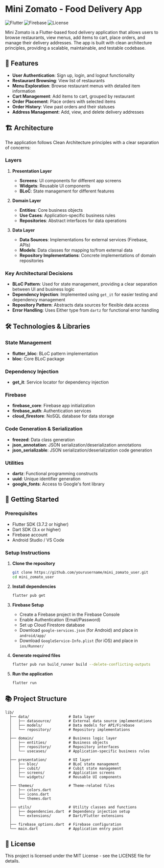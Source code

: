 # Mini Zomato - Food Delivery App

![Flutter](https://img.shields.io/badge/Flutter-3.x-blue)
![Firebase](https://img.shields.io/badge/Firebase-10.x-orange)
![License](https://img.shields.io/badge/License-MIT-green)

Mini Zomato is a Flutter-based food delivery application that allows users to browse restaurants, view menus, add items to cart, place orders, and manage their delivery addresses. The app is built with clean architecture principles, providing a scalable, maintainable, and testable codebase.

## 📱 Features

- **User Authentication**: Sign up, login, and logout functionality
- **Restaurant Browsing**: View list of restaurants
- **Menu Exploration**: Browse restaurant menus with detailed item information
- **Cart Management**: Add items to cart, grouped by restaurant
- **Order Placement**: Place orders with selected items
- **Order History**: View past orders and their statuses
- **Address Management**: Add, view, and delete delivery addresses

## 🏗️ Architecture

The application follows Clean Architecture principles with a clear separation of concerns:

### Layers

1. **Presentation Layer**
   - **Screens**: UI components for different app screens
   - **Widgets**: Reusable UI components
   - **BLoC**: State management for different features

2. **Domain Layer**
   - **Entities**: Core business objects
   - **Use Cases**: Application-specific business rules
   - **Repositories**: Abstract interfaces for data operations

3. **Data Layer**
   - **Data Sources**: Implementations for external services (Firebase, APIs)
   - **Models**: Data classes for mapping to/from external data
   - **Repository Implementations**: Concrete implementations of domain repositories

### Key Architectural Decisions

- **BLoC Pattern**: Used for state management, providing a clear separation between UI and business logic
- **Dependency Injection**: Implemented using `get_it` for easier testing and dependency management
- **Repository Pattern**: Abstracts data sources for flexible data access
- **Error Handling**: Uses Either type from `dartz` for functional error handling

## 🛠️ Technologies & Libraries

### State Management
- **flutter_bloc**: BLoC pattern implementation
- **bloc**: Core BLoC package

### Dependency Injection
- **get_it**: Service locator for dependency injection


### Firebase
- **firebase_core**: Firebase app initialization
- **firebase_auth**: Authentication services
- **cloud_firestore**: NoSQL database for data storage

### Code Generation & Serialization
- **freezed**: Data class generation
- **json_annotation**: JSON serialization/deserialization annotations
- **json_serializable**: JSON serialization/deserialization code generation

### Utilities
- **dartz**: Functional programming constructs
- **uuid**: Unique identifier generation
- **google_fonts**: Access to Google's font library

## 🚀 Getting Started

### Prerequisites
- Flutter SDK (3.7.2 or higher)
- Dart SDK (3.x or higher)
- Firebase account
- Android Studio / VS Code

### Setup Instructions

1. **Clone the repository**
   ```bash
   git clone https://github.com/yourusername/mini_zomato_user.git
   cd mini_zomato_user
   ```

2. **Install dependencies**
   ```bash
   flutter pub get
   ```

3. **Firebase Setup**
   - Create a Firebase project in the Firebase Console
   - Enable Authentication (Email/Password)
   - Set up Cloud Firestore database
   - Download `google-services.json` (for Android) and place in `android/app/`
   - Download `GoogleService-Info.plist` (for iOS) and place in `ios/Runner/`

4. **Generate required files**
   ```bash
   flutter pub run build_runner build --delete-conflicting-outputs
   ```

5. **Run the application**
   ```bash
   flutter run
   ```

## 📚 Project Structure

```
lib/
  ├── data/                  # Data layer
  │   ├── datasource/        # External data source implementations
  │   ├── models/            # Data models for API/Firebase
  │   └── repository/        # Repository implementations
  │
  ├── domain/                # Business logic layer
  │   ├── entities/          # Business objects
  │   ├── repository/        # Repository interfaces
  │   └── usecases/          # Application-specific business rules
  │
  ├── presentation/          # UI layer
  │   ├── bloc/              # BLoC state management
  │   ├── cubit/             # Cubit state management
  │   ├── screens/           # Application screens
  │   └── widgets/           # Reusable UI components
  │
  ├── themes/                # Theme-related files
  │   ├── colors.dart
  │   ├── icons.dart
  │   └── themes.dart
  │
  ├── utils/                 # Utility classes and functions
  │   ├── dependencies.dart  # Dependency injection setup
  │   └── extensions/        # Dart/Flutter extensions
  │
  ├── firebase_options.dart  # Firebase configuration
  └── main.dart              # Application entry point
```

## 📝 License

This project is licensed under the MIT License - see the LICENSE file for details.
